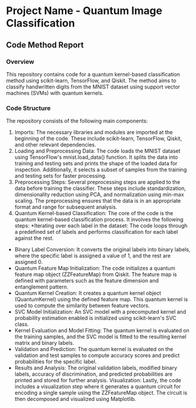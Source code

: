 # Project Name - Quantum Image Classification

## Code Method Report
### Overview
This repository contains code for a quantum kernel-based classification method using scikit-learn, TensorFlow, and Qiskit. The method aims to classify handwritten digits from the MNIST dataset using support vector machines (SVMs) with quantum kernels.

### Code Structure
The repository consists of the following main components:

1. Imports: The necessary libraries and modules are imported at the beginning of the code. These include scikit-learn, TensorFlow, Qiskit, and other relevant dependencies.
2. Loading and Preprocessing Data: The code loads the MNIST dataset using TensorFlow's mnist.load_data() function. It splits the data into training and testing sets and prints the shape of the loaded data for inspection. Additionally, it selects a subset of samples from the training and testing sets for faster processing.
3. Preprocessing Steps: Several preprocessing steps are applied to the data before training the classifier. These steps include standardization, dimensionality reduction using PCA, and normalization using min-max scaling. The preprocessing ensures that the data is in an appropriate format and range for subsequent analysis.
4. Quantum Kernel-based Classification: The core of the code is the quantum kernel-based classification process. It involves the following steps:
*Iterating over each label in the dataset: The code loops through a predefined set of labels and performs classification for each label against the rest.
* Binary Label Conversion: It converts the original labels into binary labels, where the specific label is assigned a value of 1, and the rest are assigned 0.
* Quantum Feature Map Initialization: The code initializes a quantum feature map object (ZZFeatureMap) from Qiskit. The feature map is defined with parameters such as the feature dimension and entanglement pattern.
* Quantum Kernel Creation: It creates a quantum kernel object (QuantumKernel) using the defined feature map. This quantum kernel is used to compute the similarity between feature vectors.
* SVC Model Initialization: An SVC model with a precomputed kernel and probability estimation enabled is initialized using scikit-learn's SVC class.
* Kernel Evaluation and Model Fitting: The quantum kernel is evaluated on the training samples, and the SVC model is fitted to the resulting kernel matrix and binary labels.
* Validation and Prediction: The quantum kernel is evaluated on the validation and test samples to compute accuracy scores and predict probabilities for the specific label.
* Results and Analysis: The original validation labels, modified binary labels, accuracy of discrimination, and predicted probabilities are printed and stored for further analysis.
Visualization: Lastly, the code includes a visualization step where it generates a quantum circuit for encoding a single sample using the ZZFeatureMap object. The circuit is then decomposed and visualized using Matplotlib.
